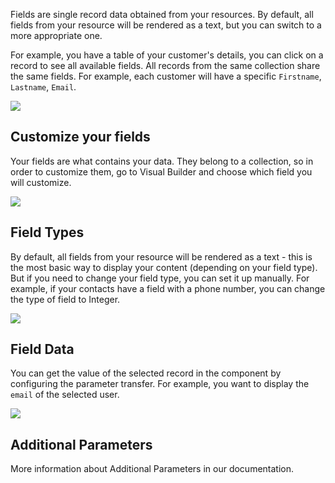 Fields are single record data obtained from your resources. By default, all fields from your resource will be rendered as a text, but you can switch to a more appropriate one.

For example, you have a table of your customer's details, you can click on a record to see all available fields. All records from the same collection share the same fields. For example, each customer will have a specific `Firstname`, `Lastname`, `Email`.

![](https://gblobscdn.gitbook.com/assets%2F-LQ08RFAKZvFADEiXKFy%2F-MFeilMy_fVmiZK9xZlP%2F-MFesczP0oC2Y9lMdHgD%2FGIF.gif?alt=media&token=d5f62195-381e-455a-a592-8aa6b382b18f)

## Customize your fields

Your fields are what contains your data. They belong to a collection, so in order to customize them, go to Visual Builder and choose which field you will customize.

![](https://gblobscdn.gitbook.com/assets%2F-LQ08RFAKZvFADEiXKFy%2F-MFeilMy_fVmiZK9xZlP%2F-MFetky9y-JLO75iqQgh%2FGIF.gif?alt=media&token=e68069a2-80d3-41f5-ab3b-122e41ab70d4)

## Field Types

By default, all fields from your resource will be rendered as a text - this is the most basic way to display your content \(depending on your field type\). But if you need to change your field type, you can set it up manually. For example, if your contacts have a field with a phone number, you can change the type of field to Integer.

![](https://gblobscdn.gitbook.com/assets%2F-LQ08RFAKZvFADEiXKFy%2F-MFeilMy_fVmiZK9xZlP%2F-MFeum1vpCnBrO5pRzeJ%2Fimage.gif?alt=media&token=ff47c086-4f2e-4e80-a5c7-16c6e3d7fd78)

## Field Data

You can get the value of the selected record in the component by configuring the parameter transfer. For example, you want to display the `email` of the selected user.

![](https://gblobscdn.gitbook.com/assets%2F-LQ08RFAKZvFADEiXKFy%2F-MG5swG72SPDyQj99-TA%2F-MG5ub77PaSFfzBTd1gE%2Fimage.gif?alt=media&token=c4f19b08-5368-4287-9f9e-fb330a403757)

## Additional Parameters

More information about Additional Parameters in our documentation.

